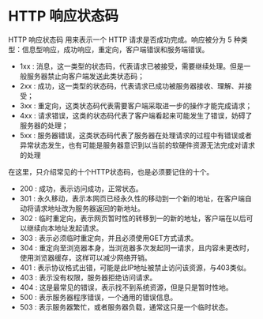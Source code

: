 # HTTP 响应状态码

HTTP 响应状态码 用来表示一个 HTTP 请求是否成功完成。响应被分为 5 种类型：信息型响应，成功响应，重定向，客户端错误和服务端错误。

- 1xx : 消息，这一类型的状态码，代表请求已被接受，需要继续处理。但是一般服务器禁止向客户端发送此类状态码； 
- 2xx : 成功，这一类型的状态码，代表请求已成功被服务器接收、理解、并接受； 
- 3xx : 重定向，这类状态码代表需要客户端采取进一步的操作才能完成请求； 
- 4xx : 请求错误，这类的状态码代表了客户端看起来可能发生了错误，妨碍了服务器的处理； 
- 5xx : 服务器错误，这类状态码代表了服务器在处理请求的过程中有错误或者异常状态发生，也有可能是服务器意识到以当前的软硬件资源无法完成对请求的处理

在这里，只介绍常见的十个HTTP状态码，也是必须要记住的十个。
- 200 : 成功，表示访问成功，正常状态。 
- 301 : 永久移动，表示本网页已经永久性的移动到一个新的地址，在客户端自动将请求地址改为服务器返回的新地址。 
- 302 : 临时重定向，表示网页暂时性的转移到一的新的地址，客户端在以后可以继续向本地址发起请求。 
- 303 : 表示必须临时重定向，并且必须使用GET方式请求。 
- 304 : 重定向至浏览器本身，当浏览器多次发起同一请求，且内容未更改时，使用浏览器缓存，这样可以减少网络开销。 
- 401 : 表示协议格式出错，可能是此IP地址被禁止访问该资源，与403类似。 
- 403 : 表示没有权限，服务器拒绝访问请求。 
- 404 : 这是最常见的错误，表示找不到系统资源，但是只是暂时性地。 
- 500 : 表示服务器程序错误，一个通用的错误信息。 
- 503 : 表示服务器繁忙，或者服务器负载，通常这只是一个临时状态。